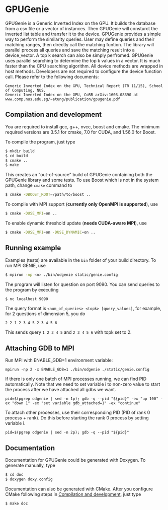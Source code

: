 # GPUGenie

GPUGenie is a Generic Inverted Index on the GPU. It builds the database from a csv file or a vector of instances. Then GPUGenie will consturct the inverted list table and transfer it to the device. GPUGenie provides a simple way to perform the similarity queries. User may define queries and their matching ranges, then directly call the matching funtion. The library will parallel process all queries and save the matching result into a device_vector. A top k search can also be simply perfromed. GPUGenie uses parallel searching to determine the top k values in a vector. It is much faster than the CPU searching algorithm. All device methods are wrapped in host methods. Developers are not required to configure the device function call. Please refer to the following documents:

```
Generic Inverted Index on the GPU, Technical Report (TR 11/15), School of Computing, NUS. 
Generic Inverted Index on the GPU, CoRR arXiv:1603.08390 at www.comp.nus.edu.sg/~atung/publication/gpugenie.pdf
```


## Compilation and development

You are required to install gcc, g++, nvcc, boost and cmake. The minimum required versions are 3.5.1 for cmake, 7.0 for CUDA, and 1.56.0 for Boost.

To compile the program, just type 

```bash
$ mkdir build
$ cd build
$ cmake ..
$ make
```

This creates an "out-of-source" build of GPUGenie containing both the GPUGenie library and some tests. To use Boost which is not in the system path, change `cmake` command to

```bash
$ cmake -DBOOST_ROOT=/path/to/boost ..
```

To compile with MPI support (**currently only OpenMPI is supported**), use

```bash
$ cmake -DUSE_MPI=on ..
```

To enable dynamic threshold update (**needs CUDA-aware MPI**), use

```bash
$ cmake -DUSE_MPI=on -DUSE_DYNAMIC=on ..
```

## Running example

Examples (tests) are available in the `bin` folder of your build directory. To run MPI GENIE, use

```bash
$ mpirun -np <n> ./bin/odgenie static/genie.config
```

The program will listen for question on port 9090. You can send queries to the program by executing

```bash
$ nc localhost 9090
```

The query format is `<num_of_queries> <topk> [query_values]`, for example, for 2 questions of dimension 5, you do

```
2 2 1 2 3 4 5 2 3 4 5 6
```

This sends query `1 2 3 4 5` and `2 3 4 5 6` with topk set to 2.

## Attaching GDB to MPI

Run MPI with ENABLE_GDB=1 environment variable:
```
mpirun -np 2 -x ENABLE_GDB=1 ./bin/odgenie ./static/genie.config
```

If there is only one batch of MPI processes running, we can find PID automatically. Note that we need to set variable i to non-zero value to start the process after we have attached all gdbs we want.
```
pid=$(pgrep odgenie | sed -n 1p); gdb -q --pid "${pid}" -ex "up 100" -ex "down 1" -ex "set variable gdb_attached=1" -ex "continue"
```

To attach other processes, use their corresponding PID (PID of rank 0 process + rank). Do this before starting the rank 0 process by setting variable i.
```
pid=$(pgrep odgenie | sed -n 2p); gdb -q --pid "${pid}"
```

## Documentation

Documentation for GPUGenie could be generated with Doxygen. To generate manually, type

```bash
$ cd doc
$ doxygen doxy.config
```

Documentation can also be generated with CMake. After you configure CMake following steps in [Compilation and development](#compilation-and-development), just type

```bash
$ make doc
```
